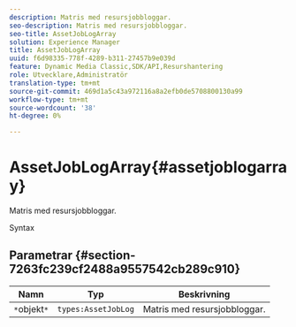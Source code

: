 ```yaml
---
description: Matris med resursjobbloggar.
seo-description: Matris med resursjobbloggar.
seo-title: AssetJobLogArray
solution: Experience Manager
title: AssetJobLogArray
uuid: f6d98335-778f-4289-b311-27457b9e039d
feature: Dynamic Media Classic,SDK/API,Resurshantering
role: Utvecklare,Administratör
translation-type: tm+mt
source-git-commit: 469d1a5c43a972116a8a2efb0de5708800130a99
workflow-type: tm+mt
source-wordcount: '38'
ht-degree: 0%

---
```



# AssetJobLogArray{#assetjoblogarray}

Matris med resursjobbloggar.

Syntax

## Parametrar {#section-7263fc239cf2488a9557542cb289c910}

| Namn | Typ | Beskrivning |
|---|---|---|
| `*`objekt`*` | `types:AssetJobLog` | Matris med resursjobbloggar. |

